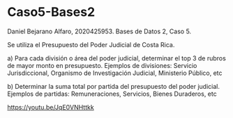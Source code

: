 # Caso5-Bases2

Daniel Bejarano Alfaro, 2020425953.
Bases de Datos 2, Caso 5.

Se utiliza el Presupuesto del Poder Judicial de Costa Rica.

a)
Para cada división o área del poder judicial, determinar el top 3 de rubros de mayor monto en presupuesto. 
Ejemplos de divisiones: Servicio Jurisdiccional, Organismo de Investigación Judicial, Ministerio Público, etc

b)
Determinar la suma total por partida del presupuesto del poder judicial. 
Ejemplos de partidas: Remuneraciones, Servicios, Bienes Duraderos, etc

https://youtu.be/JqE0VNHttkk
